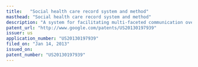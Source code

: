```yaml
---
title:   "Social health care record system and method"
masthead: "Social health care record system and method"
description: "A system for facilitating multi-faceted communication over a network. The system includes a plurality of healthcare related entities connected with a communications network. Each of the plurality of healthcare related entities serve as a source of medical records. The system includes a social health care record data bank (SHRDB) accessible by each of the plurality of entities based on rules and preferences of the entities upon authorization by the SHRDB. The SHRDB includes a processing component capable of executing stored instructions to process the medical records of the entities over the communications network. The SHRDB further includes a repository to store the medical records of the plurality of entities. The system includes a multi-faceted social health care component communicatively coupled to the SHRDB and adapted to be accessible by each of the plurality of entities."
patent_url: "http://www.google.com/patents/US20130197939" 
issuer: us
application_number: "US20130197939"
filed_on: "Jan 14, 2013"
issued_on: 
patent_number: "US20130197939"
---
```

